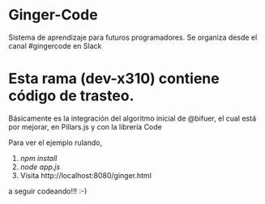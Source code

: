 # Ginger-Code
Sistema de aprendizaje para futuros programadores. Se organiza desde el canal #gingercode en Slack

# Esta rama (dev-x310) contiene código de trasteo.
Básicamente es la integración del algoritmo inicial de @bifuer, el cual está por mejorar, en Pillars.js y con la librería Code

Para ver el ejemplo rulando, 
1) *npm install*
2) *node app.js*
3) Visita http://localhost:8080/ginger.html

a seguir codeando!!! :-) 
